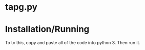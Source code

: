 # tapg.py
# Installation/Running
To to this, copy and paste all of the code into python 3. Then run it.
